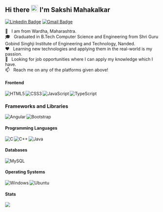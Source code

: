## Hi there&nbsp;<img src="https://raw.githubusercontent.com/MartinHeinz/MartinHeinz/master/wave.gif" width="23px"> I'm Sakshi Mahakalkar

[![Linkedin Badge](https://img.shields.io/badge/-LinkedIn-0072b1?style=flat&logo=Linkedin&logoColor=white)](https://www.linkedin.com/in/sakshi-mahakalkar-a52b3417b/ "Connect on LinkedIn")
[![Gmail Badge](https://img.shields.io/badge/-Gmail-c14438?style=flat&logo=Gmail&logoColor=white)](mailto:svmahakalkar.2001@gmail.com "Connect via Email")
<!-- ![visitors](https://visitor-badge.glitch.me/badge?page_id=Sakshi81201.Sakshi81201) -->

🏡 &nbsp; I am from Wardha, Maharashtra.  
🎓 &nbsp; Graduated in B.Tech Computer Science and Engineering from Shri Guru Gobind Singhji Institute of Engineering and Technology, Nanded.  
❤️ &nbsp; Learning new technologies and applying them in the real-world is my passion.  
💬 &nbsp; Looking for job opportunities where I can apply my knowledge which I have.  
📫 &nbsp; Reach me on any of the platforms given above!

#### Frontend
<img align="left" alt="HTML5" src="https://img.shields.io/badge/HTML5-E34F26?style=for-the-badge&logo=html5&logoColor=white"/>
<img align="left" alt="CSS3" src="https://img.shields.io/badge/CSS3-1572B6?style=for-the-badge&logo=css3&logoColor=white"/>
<img align="left" alt="JavaScript" src="https://img.shields.io/badge/JavaScript-F7DF1E?style=for-the-badge&logo=javascript&logoColor=black"/>
<img align="left" alt="TypeScript" src="https://img.shields.io/badge/TypeScript-007ACC?style=for-the-badge&logo=typescript&logoColor=white"/>

<br>  

### Frameworks and Libraries
![Bootstrap](https://img.shields.io/badge/bootstrap-%23563D7C.svg?style=for-the-badge&logo=bootstrap&logoColor=white)
<img align="left" alt="Angular" src="https://img.shields.io/badge/Angular-DD0031?style=for-the-badge&logo=angular&logoColor=white"/>


#### Programming Languages
<img align="left" alt="C" src="https://img.shields.io/badge/C-00599C?style=for-the-badge&logo=c&logoColor=white"/>
<img align="left" alt="C++" src="https://img.shields.io/badge/C%2B%2B-00599C?style=for-the-badge&logo=c%2B%2B&logoColor=white"/>
<img align="left" alt="Java" src="https://img.shields.io/badge/Java-ED8B00?style=for-the-badge&logo=openjdk&logoColor=white"/>
<br>


#### Databases
<img align="left" alt="MySQL" src="https://img.shields.io/badge/-MySQL-f29111?logo=mysql&logoColor=1d1d1d&style=for-the-badge" />

<br>

#### Operating Systems
<img align="left" alt="Windows" src="https://img.shields.io/badge/Windows-0078D6?style=for-the-badge&logo=windows&logoColor=white"/>
<img align="left" alt="Ubuntu" src="https://img.shields.io/badge/Ubuntu-E95420?style=for-the-badge&logo=ubuntu&logoColor=white"/>

<br>

#### Stats
<img src = "https://github-readme-stats.vercel.app/api?username=Sakshi81201&show_icons=true&theme=radical">

<!-- Total Visitors Badge -->


[linkedin]: https://www.linkedin.com/in/sakshi-mahakalkar-a52b3417b/
<!-- [email]: https://mail.google.com/mail/?extsrc=mailto&url=mailto%3A%3Fto%3Dpramodwankhade360%40gmail.com -->


